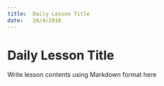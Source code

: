 ```yaml
---
title:  Daily Lesson Title
date:   26/4/2016
---
```


# Daily Lesson Title

Write lesson contents using Markdown format here